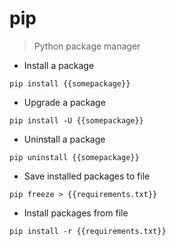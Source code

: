 # pip

> Python package manager

- Install a package

`pip install {{somepackage}}`

- Upgrade a package

`pip install -U {{somepackage}}`

- Uninstall a package

`pip uninstall {{somepackage}}`

- Save installed packages to file

`pip freeze > {{requirements.txt}}`

- Install packages from file

`pip install -r {{requirements.txt}}`
